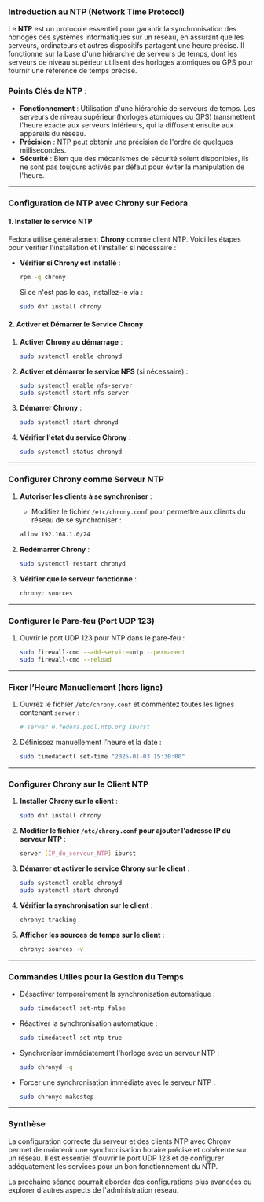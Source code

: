 ### **Introduction au NTP (Network Time Protocol)**

Le **NTP** est un protocole essentiel pour garantir la synchronisation des horloges des systèmes informatiques sur un réseau, en assurant que les serveurs, ordinateurs et autres dispositifs partagent une heure précise. Il fonctionne sur la base d'une hiérarchie de serveurs de temps, dont les serveurs de niveau supérieur utilisent des horloges atomiques ou GPS pour fournir une référence de temps précise.

### **Points Clés de NTP** :
- **Fonctionnement** : Utilisation d'une hiérarchie de serveurs de temps. Les serveurs de niveau supérieur (horloges atomiques ou GPS) transmettent l'heure exacte aux serveurs inférieurs, qui la diffusent ensuite aux appareils du réseau.
- **Précision** : NTP peut obtenir une précision de l'ordre de quelques millisecondes.
- **Sécurité** : Bien que des mécanismes de sécurité soient disponibles, ils ne sont pas toujours activés par défaut pour éviter la manipulation de l'heure.

---

### **Configuration de NTP avec Chrony sur Fedora**

#### **1. Installer le service NTP**
Fedora utilise généralement **Chrony** comme client NTP. Voici les étapes pour vérifier l'installation et l'installer si nécessaire :

- **Vérifier si Chrony est installé** :
   ```bash
   rpm -q chrony
   ```
   Si ce n'est pas le cas, installez-le via :
   ```bash
   sudo dnf install chrony
   ```

#### **2. Activer et Démarrer le Service Chrony**

1. **Activer Chrony au démarrage** :
   ```bash
   sudo systemctl enable chronyd
   ```

2. **Activer et démarrer le service NFS** (si nécessaire) :
   ```bash
   sudo systemctl enable nfs-server
   sudo systemctl start nfs-server
   ```

3. **Démarrer Chrony** :
   ```bash
   sudo systemctl start chronyd
   ```

4. **Vérifier l'état du service Chrony** :
   ```bash
   sudo systemctl status chronyd
   ```

---

### **Configurer Chrony comme Serveur NTP**

1. **Autoriser les clients à se synchroniser** :
   - Modifiez le fichier `/etc/chrony.conf` pour permettre aux clients du réseau de se synchroniser :
   ```bash
   allow 192.168.1.0/24
   ```

2. **Redémarrer Chrony** :
   ```bash
   sudo systemctl restart chronyd
   ```

3. **Vérifier que le serveur fonctionne** :
   ```bash
   chronyc sources
   ```

---

### **Configurer le Pare-feu (Port UDP 123)**

1. Ouvrir le port UDP 123 pour NTP dans le pare-feu :
   ```bash
   sudo firewall-cmd --add-service=ntp --permanent
   sudo firewall-cmd --reload
   ```

---

### **Fixer l’Heure Manuellement (hors ligne)**

1. Ouvrez le fichier `/etc/chrony.conf` et commentez toutes les lignes contenant `server` :
   ```bash
   # server 0.fedora.pool.ntp.org iburst
   ```

2. Définissez manuellement l'heure et la date :
   ```bash
   sudo timedatectl set-time "2025-01-03 15:30:00"
   ```

---

### **Configurer Chrony sur le Client NTP**

1. **Installer Chrony sur le client** :
   ```bash
   sudo dnf install chrony
   ```

2. **Modifier le fichier `/etc/chrony.conf` pour ajouter l'adresse IP du serveur NTP** :
   ```bash
   server [IP_du_serveur_NTP] iburst
   ```

3. **Démarrer et activer le service Chrony sur le client** :
   ```bash
   sudo systemctl enable chronyd
   sudo systemctl start chronyd
   ```

4. **Vérifier la synchronisation sur le client** :
   ```bash
   chronyc tracking
   ```

5. **Afficher les sources de temps sur le client** :
   ```bash
   chronyc sources -v
   ```

---

### **Commandes Utiles pour la Gestion du Temps**

- Désactiver temporairement la synchronisation automatique :
   ```bash
   sudo timedatectl set-ntp false
   ```

- Réactiver la synchronisation automatique :
   ```bash
   sudo timedatectl set-ntp true
   ```

- Synchroniser immédiatement l'horloge avec un serveur NTP :
   ```bash
   sudo chronyd -q
   ```

- Forcer une synchronisation immédiate avec le serveur NTP :
   ```bash
   sudo chronyc makestep
   ```

---

### **Synthèse**

La configuration correcte du serveur et des clients NTP avec Chrony permet de maintenir une synchronisation horaire précise et cohérente sur un réseau. Il est essentiel d'ouvrir le port UDP 123 et de configurer adéquatement les services pour un bon fonctionnement du NTP.

La prochaine séance pourrait aborder des configurations plus avancées ou explorer d'autres aspects de l'administration réseau.